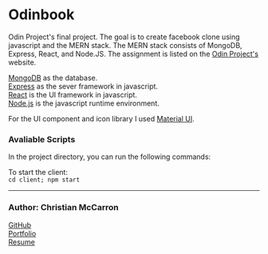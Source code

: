 # Odinbook

Odin Project's final project. The goal is to create facebook clone using javascript and the MERN stack. The MERN stack consists of MongoDB, Express, React, and Node.JS. The assignment is listed on the [Odin Project's](https://www.theodinproject.com/lessons/nodejs-odin-book) website.

[MongoDB](https://www.mongodb.com/) as the database.<br>
[Express](https://expressjs.com/) as the sever framework in javascript.<br>
[React](https://react.dev/) is the UI framework in javascript.<br>
[Node.js](https://nodejs.org/en) is the javascript runtime environment.

For the UI component and icon library I used [Material UI](https://mui.com/).

### Avaliable Scripts

In the project directory, you can run the following commands:

To start the client:  
`cd client; npm start`

---

### Author: Christian McCarron

[GitHub](https://github.com/cgmccarron)<br>
[Portfolio](https://christianmccarron.com)<br>
[Resume](###)<br>
